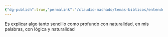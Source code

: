 ```yaml
---
{"dg-publish":true,"permalink":"/claudio-machado/temas-biblicos/entender/"}
---
```


 Es explicar algo tanto sencillo como  profundo con naturalidad, en mis palabras, con lógica y naturalidad 

 